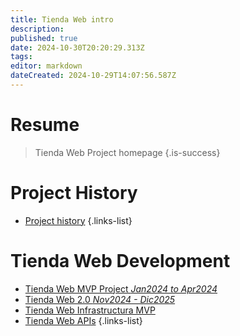 ```yaml
---
title: Tienda Web intro
description: 
published: true
date: 2024-10-30T20:20:29.313Z
tags: 
editor: markdown
dateCreated: 2024-10-29T14:07:56.587Z
---
```


# Resume
> Tienda Web Project homepage
{.is-success}


# Project History

- [Project history](/web-store-project/history)
{.links-list}

# Tienda Web Development

 - [Tienda Web MVP Project *Jan2024 to Apr2024*](tienda-web-mvp-project)
 - [Tienda Web 2.0 *Nov2024 - Dic2025*](tienda-web-20)
 - [Tienda Web Infrastructura MVP](/infrastructure/Tienda-Web) 
 - [Tienda Web APIs](/apis/home/tienda-web)
 {.links-list}


